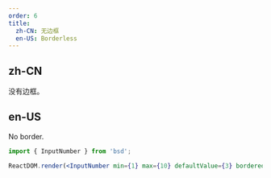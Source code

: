```yaml
---
order: 6
title:
  zh-CN: 无边框
  en-US: Borderless
---
```


## zh-CN

没有边框。

## en-US

No border.

```jsx
import { InputNumber } from 'bsd';

ReactDOM.render(<InputNumber min={1} max={10} defaultValue={3} bordered={false} />, mountNode);
```
